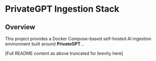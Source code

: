 # PrivateGPT Ingestion Stack

## Overview
This project provides a Docker Compose-based self-hosted AI ingestion environment built around **PrivateGPT**...

[Full README content as above truncated for brevity here]
